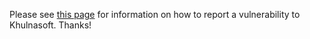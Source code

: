 Please see [this page](https://www.khulnasoft.com/.well-known/security.txt) for information on how to report a vulnerability to Khulnasoft. Thanks!
